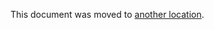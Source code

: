 This document was moved to [another location](/team/product-dev/documentation/separate_website.md).
